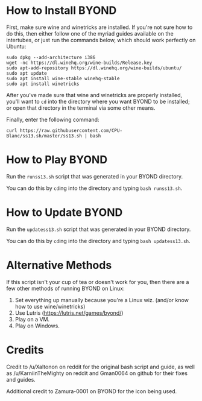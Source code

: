 # How to Install BYOND
First, make sure wine and winetricks are installed. If you're not sure how to do this, then either follow one of the myriad guides available on the intertubes, or just run the commands below, which should work perfectly on Ubuntu:

```
sudo dpkg --add-architecture i386 
wget -nc https://dl.winehq.org/wine-builds/Release.key
sudo apt-add-repository https://dl.winehq.org/wine-builds/ubuntu/
sudo apt update
sudo apt install wine-stable winehq-stable
sudo apt install winetricks
```

After you've made sure that wine and winetricks are properly installed, you'll want to `cd` into the directory where you want BYOND to be installed; or open that directory in the terminal via some other means. 

Finally, enter the following command:

```
curl https://raw.githubusercontent.com/CPU-Blanc/ss13.sh/master/ss13.sh | bash
```

# How to Play BYOND

Run the `runss13.sh` script that was generated in your BYOND directory.

You can do this by `cd`ing into the directory and typing `bash runss13.sh`.

# How to Update BYOND

Run the `updatess13.sh` script that was generated in your BYOND directory.

You can do this by `cd`ing into the directory and typing `bash updatess13.sh`.

# Alternative Methods
If this script isn't your cup of tea or doesn't work for you, then there are a few other methods of running BYOND on Linux:

1. Set everything up manually because you're a Linux wiz. (and/or know how to use wine/winetricks)
2. Use Lutris (https://lutris.net/games/byond/)
3. Play on a VM.
4. Play on Windows.

# Credits
Credit to /u/Xaltonon on reddit for the original bash script and guide, as well as /u/KarniinTheMighty on reddit and Gman0064 on github for their fixes and guides.

Additional credit to Zamura-0001 on BYOND for the icon being used.
